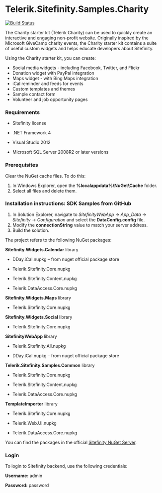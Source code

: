 Telerik.Sitefinity.Samples.Charity
==================================

[![Build Status](http://sdk-jenkins-ci.cloudapp.net/buildStatus/icon?job=Telerik.Sitefinity.Samples.Charity.CI)](http://sdk-jenkins-ci.cloudapp.net/job/Telerik.Sitefinity.Samples.Charity.CI/)

The Charity starter kit (Telerik Charity) can be used to quickly create an interactive and engaging non-profit website. Originally inspired by the Microsoft GiveCamp charity events, the Charity starter kit contains a suite of useful custom widgets and helps educate developers about Sitefinity.

Using the Charity starter kit, you can create:

* Social media widgets - including Facebook, Twitter, and Flickr 
* Donation widget with PayPal integration 
* Maps widget - with Bing Maps integration 
* iCal reminder and feeds for events 
* Custom templates and themes 
* Sample contact form 
* Volunteer and job opportunity pages 



### Requirements

* Sitefinity license

* .NET Framework 4

* Visual Studio 2012

* Microsoft SQL Server 2008R2 or later versions

### Prerequisites

Clear the NuGet cache files. To do this:

1. In Windows Explorer, open the **%localappdata%\NuGet\Cache** folder.
2. Select all files and delete them.


### Installation instructions: SDK Samples from GitHub


1. In Solution Explorer, navigate to _SitefinityWebApp_ -> *App_Data* -> _Sitefinity_ -> _Configuration_ and select the **DataConfig.config** file. 
2. Modify the **connectionString** value to match your server address.
3. Build the solution.

The project refers to the following NuGet packages:

**Sitefinity.Widgets.Calendar** library

*	DDay.iCal.nupkg – from nuget official package store

* Telerik.Sitefinity.Core.nupkg

*	Telerik.Sitefinity.Content.nupkg

*	Telerik.DataAccess.Core.nupkg

**Sitefinity.Widgets.Maps** library

* Telerik.Sitefinity.Core.nupkg

**Sitefinity.Widgets.Social** library

*	Telerik.Sitefinity.Core.nupkg

**SitefinityWebApp** library

*	Telerik.Sitefinity.All.nupkg

*	DDay.iCal.nupkg – from nuget official package store

**Telerik.Sitefinity.Samples.Common** library

*	Telerik.Sitefinity.Core.nupkg

*	Telerik.Sitefinity.Content.nupkg

*	Telerik.DataAccess.Core.nupkg

**TemplateImporter** library

*	Telerik.Sitefinity.Core.nupkg

*	Telerik.Web.UI.nupkg

*	Telerik.DataAccess.Core.nupkg

You can find the packages in the official [Sitefinity NuGet Server](http://nuget.sitefinity.com).

### Login

To login to Sitefinity backend, use the following credentials: 

**Username:** admin

**Password:** password
